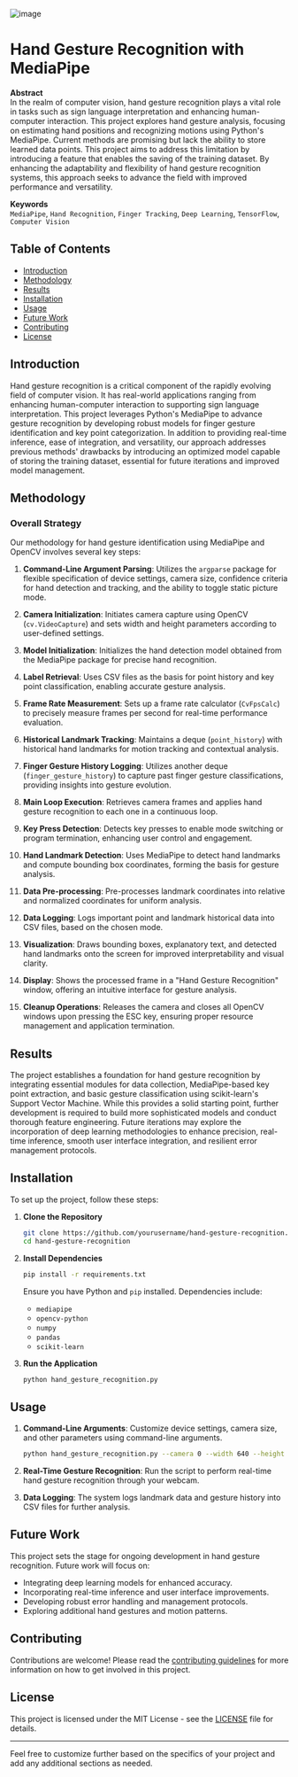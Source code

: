 ![image](https://github.com/Ankitpatil9901/Hand-Gesture-Recognition-and-Analysis/assets/96898434/9516a41a-2f1c-40bd-95c9-affb02386a4b)
# Hand Gesture Recognition with MediaPipe

**Abstract**  
In the realm of computer vision, hand gesture recognition plays a vital role in tasks such as sign language interpretation and enhancing human-computer interaction. This project explores hand gesture analysis, focusing on estimating hand positions and recognizing motions using Python's MediaPipe. Current methods are promising but lack the ability to store learned data points. This project aims to address this limitation by introducing a feature that enables the saving of the training dataset. By enhancing the adaptability and flexibility of hand gesture recognition systems, this approach seeks to advance the field with improved performance and versatility.

**Keywords**  
`MediaPipe`, `Hand Recognition`, `Finger Tracking`, `Deep Learning`, `TensorFlow`, `Computer Vision`

## Table of Contents

- [Introduction](#introduction)
- [Methodology](#methodology)
- [Results](#results)
- [Installation](#installation)
- [Usage](#usage)
- [Future Work](#future-work)
- [Contributing](#contributing)
- [License](#license)

## Introduction

Hand gesture recognition is a critical component of the rapidly evolving field of computer vision. It has real-world applications ranging from enhancing human-computer interaction to supporting sign language interpretation. This project leverages Python's MediaPipe to advance gesture recognition by developing robust models for finger gesture identification and key point categorization. In addition to providing real-time inference, ease of integration, and versatility, our approach addresses previous methods' drawbacks by introducing an optimized model capable of storing the training dataset, essential for future iterations and improved model management.

## Methodology

### Overall Strategy

Our methodology for hand gesture identification using MediaPipe and OpenCV involves several key steps:

1. **Command-Line Argument Parsing**: Utilizes the `argparse` package for flexible specification of device settings, camera size, confidence criteria for hand detection and tracking, and the ability to toggle static picture mode.
   
2. **Camera Initialization**: Initiates camera capture using OpenCV (`cv.VideoCapture`) and sets width and height parameters according to user-defined settings.

3. **Model Initialization**: Initializes the hand detection model obtained from the MediaPipe package for precise hand recognition.

4. **Label Retrieval**: Uses CSV files as the basis for point history and key point classification, enabling accurate gesture analysis.

5. **Frame Rate Measurement**: Sets up a frame rate calculator (`CvFpsCalc`) to precisely measure frames per second for real-time performance evaluation.

6. **Historical Landmark Tracking**: Maintains a deque (`point_history`) with historical hand landmarks for motion tracking and contextual analysis.

7. **Finger Gesture History Logging**: Utilizes another deque (`finger_gesture_history`) to capture past finger gesture classifications, providing insights into gesture evolution.

8. **Main Loop Execution**: Retrieves camera frames and applies hand gesture recognition to each one in a continuous loop.

9. **Key Press Detection**: Detects key presses to enable mode switching or program termination, enhancing user control and engagement.

10. **Hand Landmark Detection**: Uses MediaPipe to detect hand landmarks and compute bounding box coordinates, forming the basis for gesture analysis.

11. **Data Pre-processing**: Pre-processes landmark coordinates into relative and normalized coordinates for uniform analysis.

12. **Data Logging**: Logs important point and landmark historical data into CSV files, based on the chosen mode.

13. **Visualization**: Draws bounding boxes, explanatory text, and detected hand landmarks onto the screen for improved interpretability and visual clarity.

14. **Display**: Shows the processed frame in a "Hand Gesture Recognition" window, offering an intuitive interface for gesture analysis.

15. **Cleanup Operations**: Releases the camera and closes all OpenCV windows upon pressing the ESC key, ensuring proper resource management and application termination.

## Results

The project establishes a foundation for hand gesture recognition by integrating essential modules for data collection, MediaPipe-based key point extraction, and basic gesture classification using scikit-learn's Support Vector Machine. While this provides a solid starting point, further development is required to build more sophisticated models and conduct thorough feature engineering. Future iterations may explore the incorporation of deep learning methodologies to enhance precision, real-time inference, smooth user interface integration, and resilient error management protocols.




## Installation

To set up the project, follow these steps:

1. **Clone the Repository**

   ```bash
   git clone https://github.com/yourusername/hand-gesture-recognition.git
   cd hand-gesture-recognition
   ```

2. **Install Dependencies**

   ```bash
   pip install -r requirements.txt
   ```

   Ensure you have Python and `pip` installed. Dependencies include:
   - `mediapipe`
   - `opencv-python`
   - `numpy`
   - `pandas`
   - `scikit-learn`

3. **Run the Application**

   ```bash
   python hand_gesture_recognition.py
   ```

## Usage

1. **Command-Line Arguments**: Customize device settings, camera size, and other parameters using command-line arguments.

   ```bash
   python hand_gesture_recognition.py --camera 0 --width 640 --height 480 --confidence 0.5
   ```

2. **Real-Time Gesture Recognition**: Run the script to perform real-time hand gesture recognition through your webcam.

3. **Data Logging**: The system logs landmark data and gesture history into CSV files for further analysis.

## Future Work

This project sets the stage for ongoing development in hand gesture recognition. Future work will focus on:
- Integrating deep learning models for enhanced accuracy.
- Incorporating real-time inference and user interface improvements.
- Developing robust error handling and management protocols.
- Exploring additional hand gestures and motion patterns.

## Contributing

Contributions are welcome! Please read the [contributing guidelines](CONTRIBUTING.md) for more information on how to get involved in this project.

## License

This project is licensed under the MIT License - see the [LICENSE](LICENSE) file for details.

---

Feel free to customize further based on the specifics of your project and add any additional sections as needed.
